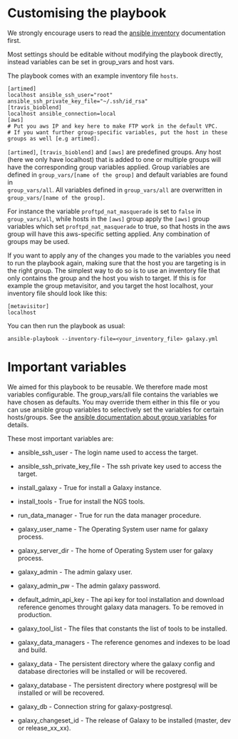 # Customising the playbook

We strongly encourage users to read the [ansible
inventory](https://docs.ansible.com/ansible/latest/user_guide/intro_inventory.html#intro-inventory)
documentation first.

Most settings should be editable without modifying the playbook directly,
instead variables can be set in group_vars and host vars.

The playbook comes with an example inventory file `hosts`.
```
[artimed]
localhost ansible_ssh_user="root" ansible_ssh_private_key_file="~/.ssh/id_rsa"
[travis_bioblend]
localhost ansible_connection=local
[aws]
# Put you aws IP and key here to make FTP work in the default VPC.
# If you want further group-specific variables, put the host in these groups as well [e.g artimed].
```
`[artimed]`, `[travis_bioblend]` and `[aws]` are predefined groups. Any host (here we only have localhost) that
is added to one or multiple groups will have the corresponding group variables applied.
Group variables are defined in `group_vars/[name of the group]` and default variables are found in   
`group_vars/all`.
All variables defined in `group_vars/all` are overwritten in `group_vars/[name of the group]`.  

For instance the variable `proftpd_nat_masquerade` is set to `false` in `group_vars/all`, while hosts in the `[aws]` group
apply the `[aws]` group variables which set `proftpd_nat_masquerade` to true, so that hosts in the aws group will have
this aws-specific setting applied. Any combination of groups may be used.

If you want to apply any of the changes you made to the variables you need to run the playbook again, making sure that
the host you are targeting is in the right group. The simplest way to do so is to use an inventory file that only contains
the group and the host you wish to target. If this is for example the group metavisitor, and you target the host localhost,
your inventory file should look like this:

```
[metavisitor]
localhost
```
You can then run the playbook as usual:
```
ansible-playbook --inventory-file=<your_inventory_file> galaxy.yml
```


[//]: # (TODO: Write-up extra-files, tools, workflows, which variables win.)

# Important variables

We aimed for this playbook to be reusable. We therefore made most variables configurable.
The group_vars/all file contains the variables we have chosen as defaults. You may override them either in this file
or you can use ansible group variables to selectively set the variables for certain hosts/groups. See the [ansible documentation
about group variables](http://docs.ansible.com/ansible/intro_inventory.html#splitting-out-host-and-group-specific-data) for details.

These most important variables are:

- ansible_ssh_user - The login name used to access the target.

- ansible_ssh_private_key_file - The ssh private key used to access the target.

- install_galaxy - True for install a Galaxy instance.

- install_tools - True for install the NGS tools.

- run_data_manager - True for run the data manager procedure.

- galaxy_user_name - The Operating System user name for galaxy process.

- galaxy_server_dir - The home of Operating System user for galaxy process.

- galaxy_admin - The admin galaxy user.

- galaxy_admin_pw - The admin galaxy password.

- default_admin_api_key - The api key for tool installation and download reference genomes throught galaxy data managers. To be removed in production.

- galaxy_tool_list - The files that constants the list of tools to be installed.

- galaxy_data_managers - The reference genomes and indexes to be load and build.

- galaxy_data - The persistent directory where the galaxy config and database directories will be installed or will be recovered.

- galaxy_database - The persistent directory where postgresql will be installed or will be recovered.

- galaxy_db - Connection string for galaxy-postgresql.

- galaxy_changeset_id - The release of Galaxy to be installed (master, dev or release_xx_xx).